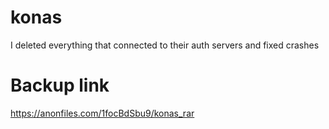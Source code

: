 # konas
I deleted everything that connected to their auth servers and fixed crashes


# Backup link

https://anonfiles.com/1focBdSbu9/konas_rar
